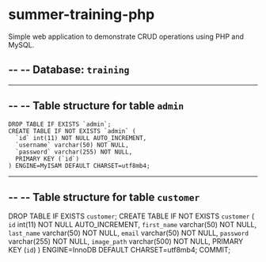 # summer-training-php
Simple web application to demonstrate CRUD operations using PHP and MySQL.

--
-- Database: `training`
--

-- --------------------------------------------------------

--
-- Table structure for table `admin`
--

```console
DROP TABLE IF EXISTS `admin`;
CREATE TABLE IF NOT EXISTS `admin` (
  `id` int(11) NOT NULL AUTO_INCREMENT,
  `username` varchar(50) NOT NULL,
  `password` varchar(255) NOT NULL,
  PRIMARY KEY (`id`)
) ENGINE=MyISAM DEFAULT CHARSET=utf8mb4;
```
-- --------------------------------------------------------

--
-- Table structure for table `customer`
--

DROP TABLE IF EXISTS `customer`;
CREATE TABLE IF NOT EXISTS `customer` (
  `id` int(11) NOT NULL AUTO_INCREMENT,
  `first_name` varchar(50) NOT NULL,
  `last_name` varchar(50) NOT NULL,
  `email` varchar(50) NOT NULL,
  `password` varchar(255) NOT NULL,
  `image_path` varchar(500) NOT NULL,
  PRIMARY KEY (`id`)
) ENGINE=InnoDB DEFAULT CHARSET=utf8mb4;
COMMIT;
